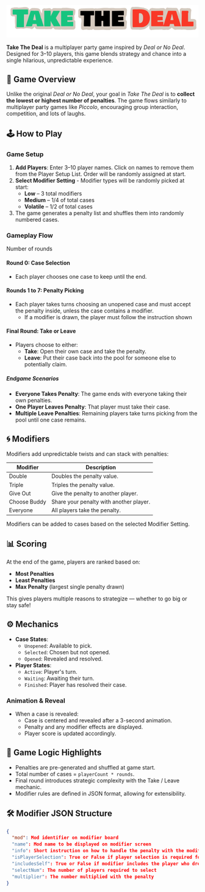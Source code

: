 [![Take The Deal](/logo.png)](https://dalpalcarl.github.io/takethedeal/)

**Take The Deal** is a multiplayer party game inspired by *Deal or No Deal*. Designed for 3–10 players, this game blends strategy and chance into a single hilarious, unpredictable experience.

## 🍻 Game Overview

Unlike the original *Deal or No Deal*, your goal in *Take The Deal* is to **collect the lowest or highest number of penalties**. The game flows similarly to multiplayer party games like *Piccolo*, encouraging group interaction, competition, and lots of laughs.

## 🕹️ How to Play

### Game Setup
1. **Add Players**: Enter 3–10 player names. Click on names to remove them from the Player Setup List. Order will be randomly assigned at start.
2. **Select Modifier Setting** - Modifier types will be randomly picked at start:
   - **Low** – 3 total modifiers
   - **Medium** – 1/4 of total cases
   - **Volatile** – 1/2 of total cases
3. The game generates a penalty list and shuffles them into randomly numbered cases.

### Gameplay Flow
Number of rounds
#### Round 0: Case Selection
- Each player chooses one case to keep until the end.

#### Rounds 1 to 7: Penalty Picking
- Each player takes turns choosing an unopened case and must accept the penalty inside, unless the case contains a modifier.
  - If a modifier is drawn, the player must follow the instruction shown

#### Final Round: Take or Leave
- Players choose to either:
  - **Take**: Open their own case and take the penalty.
  - **Leave**: Put their case back into the pool for someone else to potentially claim.

##### Endgame Scenarios
- **Everyone Takes Penalty**: The game ends with everyone taking their own penalties.
- **One Player Leaves Penalty**: That player must take their case.
- **Multiple Leave Penalties**: Remaining players take turns picking from the pool until one case remains.

## 🌀 Modifiers

Modifiers add unpredictable twists and can stack with penalties:

| Modifier        | Description                                                                 |
|----------------|-----------------------------------------------------------------------------|
| Double | Doubles the penalty value.                                                  |
| Triple | Triples the penalty value.                                                  |
| Give Out       | Give the penalty to another player.                                         |
| Choose Buddy   | Share your penalty with another player.                                     |
| Everyone | All players take the penalty.                                               |

Modifiers can be added to cases based on the selected Modifier Setting.

## 📊 Scoring

At the end of the game, players are ranked based on:
- **Most Penalties**
- **Least Penalties**
- **Max Penalty** (largest single penalty drawn)

This gives players multiple reasons to strategize — whether to go big or stay safe!

## ⚙️ Mechanics

- **Case States**:
  - `Unopened`: Available to pick.
  - `Selected`: Chosen but not opened.
  - `Opened`: Revealed and resolved.
- **Player States**:
  - `Active`: Player's turn.
  - `Waiting`: Awaiting their turn.
  - `Finished`: Player has resolved their case.

### Animation & Reveal
- When a case is revealed:
  - Case is centered and revealed after a 3-second animation.
  - Penalty and any modifier effects are displayed.
  - Player score is updated accordingly.

## 🧠 Game Logic Highlights

- Penalties are pre-generated and shuffled at game start.
- Total number of cases = `playerCount * rounds`.
- Final round introduces strategic complexity with the Take / Leave mechanic.
- Modifier rules are defined in JSON format, allowing for extensibility.

## 🛠 Modifier JSON Structure
```json
{
  "mod": Mod identifier on modifier board
  "name": Mod name to be displayed on modifier screen
  "info": Short instruction on how to handle the penalty with the modifier
  "isPlayerSelection": True or False if player selection is required for modifier
  "includesSelf": True or False if modifier includes the player who drew the penalty
  "selectNum": The number of players required to select
  "multiplier": The number multiplied with the penalty
}
